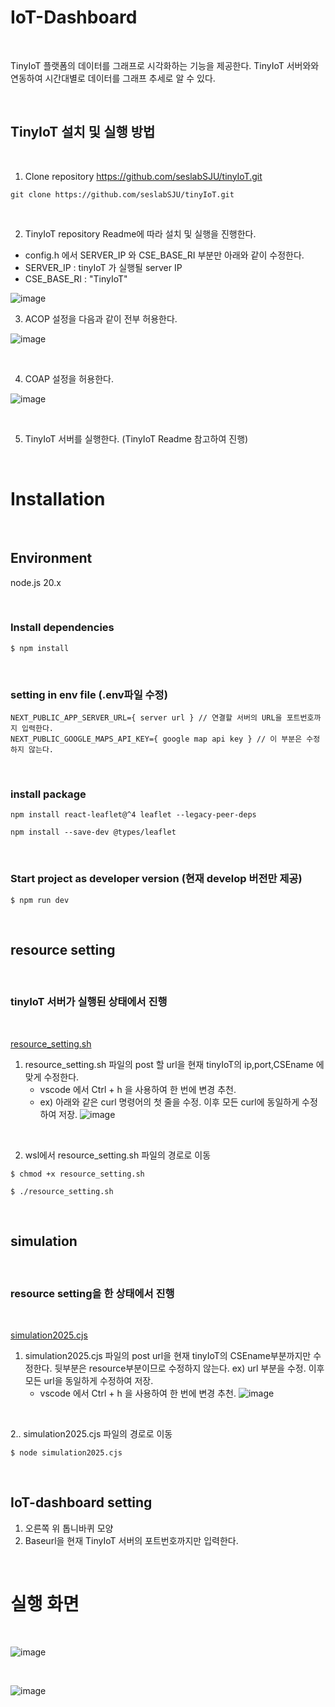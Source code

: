 # IoT-Dashboard

<br>

TinyIoT 플랫폼의 데이터를 그래프로 시각화하는 기능을 제공한다. TinyIoT 서버와와 연동하여 시간대별로 데이터를 그래프 추세로 알 수 있다.

<br>

## TinyIoT 설치 및 실행 방법

<br>

1. Clone repository
   https://github.com/seslabSJU/tinyIoT.git
```
git clone https://github.com/seslabSJU/tinyIoT.git
```

<br>

2. TinyIoT repository Readme에 따라 설치 및 실행을 진행한다.
      
- config.h 에서 SERVER_IP 와 CSE_BASE_RI 부분만 아래와 같이 수정한다.
- SERVER_IP : tinyIoT 가 실행될 server IP
- CSE_BASE_RI : "TinyIoT"
  
![image](https://github.com/user-attachments/assets/d3febe6d-ef0b-4872-bb46-5d8d10d7fec9)

   
3. ACOP 설정을 다음과 같이 전부 허용한다.

![image](https://github.com/user-attachments/assets/621bb794-7dcc-4703-a732-95452d42b094)

<br>   

4. COAP 설정을 허용한다.

![image](https://github.com/user-attachments/assets/11bb9152-c886-4320-b04a-0ddd7f54aaa3)

<br>

5. TinyIoT 서버를 실행한다. (TinyIoT Readme 참고하여 진행)

<br>

# Installation

<br>

## Environment
node.js 20.x

<br>

### Install dependencies
```
$ npm install
```

<br>


### setting in env file (.env파일 수정)
```
NEXT_PUBLIC_APP_SERVER_URL={ server url } // 연결할 서버의 URL을 포트번호까지 입력한다.
NEXT_PUBLIC_GOOGLE_MAPS_API_KEY={ google map api key } // 이 부분은 수정하지 않는다.
```

<br>


### install package
```
npm install react-leaflet@^4 leaflet --legacy-peer-deps

npm install --save-dev @types/leaflet
```

<br>

### Start project as developer version (현재 develop 버전만 제공)
```
$ npm run dev
```

<br>

## resource setting

<br>

### tinyIoT 서버가 실행된 상태에서 진행

<br>

[resource_setting.sh](./resource_setting.sh)
1. resource_setting.sh 파일의 post 할 url을 현재 tinyIoT의 ip,port,CSEname 에 맞게 수정한다.
   - vscode 에서 Ctrl + h 을 사용하여 한 번에 변경 추천.
   - ex) 아래와 같은 curl 명령어의 첫 줄을 수정. 이후 모든 curl에 동일하게 수정하여 저장.
![image](https://github.com/user-attachments/assets/e7d94ff4-8947-4141-9b68-41323f3ffe4f)

<br>

2. wsl에서 resource_setting.sh 파일의 경로로 이동
```
$ chmod +x resource_setting.sh
```
```
$ ./resource_setting.sh
```

<br>

## simulation

<br>

### resource setting을 한 상태에서 진행

<br>

[simulation2025.cjs](simulation2025.cjs)
1. simulation2025.cjs 파일의 post url을 현재 tinyIoT의 CSEname부분까지만 수정한다. 뒷부분은 resource부분이므로 수정하지 않는다.
   ex) url 부분을 수정. 이후 모든 url을 동일하게 수정하여 저장.
   - vscode 에서 Ctrl + h 을 사용하여 한 번에 변경 추천.
   ![image](https://github.com/user-attachments/assets/7c84c70f-00f6-4e99-9f3c-70bf760c0902)

<br>

2.. simulation2025.cjs 파일의 경로로 이동
```
$ node simulation2025.cjs
```

<br>

## IoT-dashboard setting
1. 오른쪽 위 톱니바퀴 모양
2. Baseurl을 현재 TinyIoT 서버의 포트번호까지만 입력한다.

<br>

# 실행 화면

<br>

![image](https://github.com/user-attachments/assets/c156fb1b-bf36-4dd3-8538-15e720c130b8)

<br>

![image](https://github.com/user-attachments/assets/7aeb51fb-6557-4526-9b31-5eaba797ccc0)


